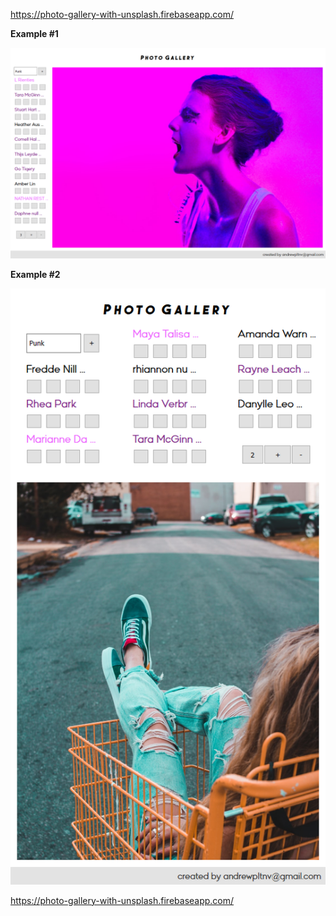 https://photo-gallery-with-unsplash.firebaseapp.com/

**Example #1**

![Image description](Screenshot%202020-04-07%20React%20App.png)

**Example #2**

![Image description](Screenshot_2020-04-07%20React%20App.png)

https://photo-gallery-with-unsplash.firebaseapp.com/
